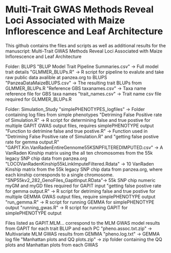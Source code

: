 # Multi-Trait GWAS Methods Reveal Loci Associated with Maize Inflorescence and Leaf Architecture
This github contains the files and scripts as well as additional results for the manuscript:
Multi-Trait GWAS Methods Reveal Loci Associated with Maize Inflorescence and Leaf Architecture

Folder: BLUPS
  "BLUP Model Trait Pipeline Summaries.csv" -> Full model trait details 
  "GLMMER_BLUPs.R" -> R script for pipeline to evalute and take raw public data avalible at panzea.org to BLUPS
  "PanzeaDataMaizeBLUPS.csv" -> The resulting trait BLUPs from GLMMER_BLUPs.R
  "Reference GBS taxanames.csv" -> Taxa name reference file for GBS taxa names
  "trait_names.csv" -> Trait name csv file required for GLMMER_BLUPs.R

Folder: Simulation_Study
  "simplePHENOTYPES_logfiles" -> Folder containing log files from simple phenotypes
  "Detriming False Positive rate of Simulation.R" -> R script for determining false and true postive for multiple GAPIT GWAS  output files, requires simplePHENOTYPE output
  "Function to detrimine false and true postive.R" -> Function used in "Detriming False Positive rate of Simulation.R" and "getting false postive rate for gemma output.R"
  "GAPIT.Kin.VanRadenEntireGennome55KSNPFILTEREDIMPUTED.csv" -> A VanRaden Kinship matrix using the all ten chromosomes from the 55k legacy SNP chip data from panzea.org
  "LOCOVanRadenKinship55kLinkImputeFiltered.Rdata" -> 10 VanRaden Kinship matrix from the 55k legacy SNP chip data from panzea.org, where each kinship corresponds to a single chromosome.
  "SNP55kv2_282_GenoFiles_GapitInput.RData"-> 55k SNP chip numeric myGM and myGD files required for GAPIT input 
  "getting false postive rate for gemma output.R" -> R script for detriming false and true postive for multiple GEMMA GWAS output files, require simplePHENOTYPE output
  "run_gemma.R" -> R script for running GEMMA for simplePHENOTYPE output
  "running_gwas.R" -> R script for running GAPIT for simplePHENOTYPE output 
  
Files listed as GAPIT.MLM... correspond to the MLM GWAS model results from GAPIT for each trait BLUP and each PC
"pheno.assoc.txt.zip" -> Multivariate MLM GWAS results from GEMMA
"pheno.log.txt" -> GEMMA log file
"Manhattan plots and QQ plots.zip" ->  zip folder containing the QQ plots and Manhattan plots from each GWAS 
